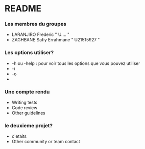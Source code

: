 # README #

### Les membres du groupes ###

* LARANJIRO Frederic " U.... "
* ZAGHBANE Safiy Errahmane " U21515927 "

### Les options utiliser? ###

* -h ou -help : pour voir tous les options que vous pouvez utiliser
* -i
* -o
*

### Une compte rendu ###

* Writing tests
* Code review
* Other guidelines

### le deuxieme projet? ###

* c'etaits 
* Other community or team contact
